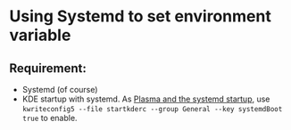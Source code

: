 # Using Systemd to set environment variable

## Requirement:
-	Systemd (of course)
-	KDE startup with systemd. As [Plasma and the systemd startup](https://blog.davidedmundson.co.uk/blog/plasma-and-the-systemd-startup/), use `kwriteconfig5 --file startkderc --group General --key systemdBoot true` to enable.
